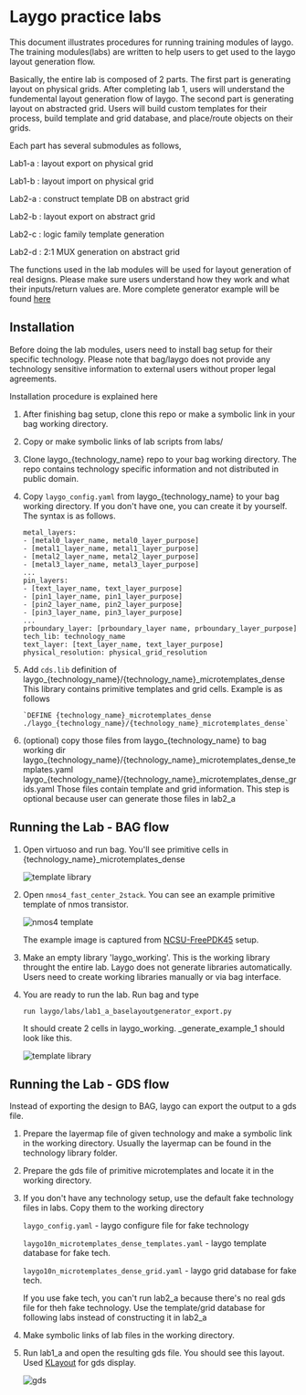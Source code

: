 # Laygo practice labs

This document illustrates procedures for running training modules of laygo.
The training modules(labs) are written to help users to get used to the laygo
layout generation flow.

Basically, the entire lab is composed of 2 parts. The first part is
generating layout on physical grids. After completing lab 1, users will
 understand the fundemental layout generation flow of laygo. The second part is
 generating layout on abstracted grid. Users will build custom templates for their
 process, build template and grid database, and place/route objects on their grids.

Each part has several submodules as follows,

Lab1-a : layout export on physical grid

Lab1-b : layout import on physical grid

Lab2-a : construct template DB on abstract grid

Lab2-b : layout export on abstract grid

Lab2-c : logic family template generation

Lab2-d : 2:1 MUX generation on abstract grid

The functions used in the lab modules will be used for layout generation of
real designs. Please make sure users understand how they work and what their
inputs/return values are. More complete generator example will be found [here](generators.md)

## Installation

Before doing the lab modules, users need to install bag setup for their
specific technology. Please note that bag/laygo
does not provide any technology sensitive information to external users without proper
legal agreements.

Installation procedure is explained here

1. After finishing bag setup, clone this repo or make a symbolic link
 in your bag working directory.

2. Copy or make symbolic links of lab scripts from labs/

3. Clone laygo_{technology_name} repo to your bag working directory. The repo contains technology specific
 information and not distributed in public domain.

4. Copy `laygo_config.yaml` from laygo_{technology_name} to your bag working directory. If you don't have one, you can create it by yourself. The syntax is as follows.
    ~~~~
    metal_layers:
    - [metal0_layer_name, metal0_layer_purpose]
    - [metal1_layer_name, metal1_layer_purpose]
    - [metal2_layer_name, metal2_layer_purpose]
    - [metal3_layer_name, metal3_layer_purpose]
    ...
    pin_layers:
    - [text_layer_name, text_layer_purpose]
    - [pin1_layer_name, pin1_layer_purpose]
    - [pin2_layer_name, pin2_layer_purpose]
    - [pin3_layer_name, pin3_layer_purpose]
    ...
    prboundary_layer: [prboundary_layer name, prboundary_layer_purpose]
    tech_lib: technology_name
    text_layer: [text_layer_name, text_layer_purpose]
    physical_resolution: physical_grid_resolution
    ~~~~

5. Add `cds.lib` definition of laygo_{technology_name}/{technology_name}_microtemplates_dense
 This library contains primitive templates and grid cells. Example is as follows
    ~~~~
    `DEFINE {technology_name}_microtemplates_dense ./laygo_{technology_name}/{technology_name}_microtemplates_dense`
    ~~~~

6. (optional) copy those files from laygo_{technology_name} to bag working dir
laygo_{technology_name}/{technology_name}_microtemplates_dense_templates.yaml
laygo\_{technology_name}/{technology_name}_microtemplates_dense_grids.yaml
Those files contain template and grid information. This step is optional
because user can generate those files in lab2_a

## Running the Lab - BAG flow

1. Open virtuoso and run bag. You'll see primitive cells in {technology_name}_microtemplates_dense

   ![template library](images/readme_templib.png)

3. Open `nmos4_fast_center_2stack`. You can see an example primitive template of nmos transistor.

   ![nmos4 template](images/readme_nmos4.png)

   The example image is captured from [NCSU-FreePDK45](http://www.eda.ncsu.edu/wiki/FreePDK45:Contents) setup.

4. Make an empty library 'laygo_working'. This is the working library throught the entire lab.
Laygo does not generate libraries automatically. Users need to create working libraries manually or via bag interface.

5. You are ready to run the lab. Run bag and type

   ~~~~
   run laygo/labs/lab1_a_baselayoutgenerator_export.py
   ~~~~

   It should create 2 cells in laygo_working. _generate_example_1 should look like this.

   ![template library](images/readme_lab1.png)

## Running the Lab - GDS flow
Instead of exporting the design to BAG, laygo can export the output to a gds file.

1. Prepare the layermap file of given technology and make a symbolic link in the working directory.
Usually the layermap can be found in the technology library folder.

2. Prepare the gds file of primitive microtemplates and locate it in the working directory.

3. If you don't have any technology setup, use the default fake technology files in labs.
   Copy them to the working directory

    `laygo_config.yaml` - laygo configure file for fake technology

    `laygo10n_microtemplates_dense_templates.yaml` - laygo template database for fake tech.

    `laygo10n_microtemplates_dense_grid.yaml` - laygo grid database for fake tech.

    If you use fake tech, you can't run lab2_a because there's no real gds file for theh fake technology.
    Use the template/grid database for following labs instead of constructing it in lab2_a

4. Make symbolic links of lab files in the working directory.

5. Run lab1_a and open the resulting gds file. You should see this layout.
    Used [KLayout](http://www.klayout.de/) for gds display.


    ![gds](images/laygo_gds.png)